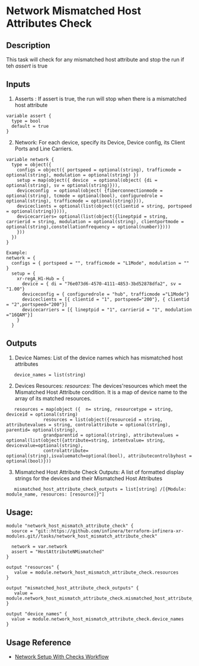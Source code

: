 # Network Mismatched Host Attributes Check
## Description
This task will check for any mismatched host attribute and stop the run if teh *assert* is true
## Inputs
1. Asserts : If assert is true, the run will stop when there is a mismatched host attribute
```
variable assert { 
  type = bool
  default = true 
}
```
2. Network: For each device, specify its Device, Device config, its Client Ports and Line Carriers.
```
variable network {
  type = object({
    configs = object({ portspeed = optional(string), trafficmode = optional(string), modulation = optional(string) })
    setup = map(object({ device  = optional(object( {di = optional(string), sv = optional(string)})),
    deviceconfig  = optional(object( {fiberconnectionmode = optional(string), tcmode = optional(bool), configuredrole = optional(string), trafficmode = optional(string)})),
    deviceclients = optional(list(object({clientid = string, portspeed = optional(string)}))),
    devicecarriers= optional(list(object({lineptpid = string, carrierid = string, modulation = optional(string), clientportmode = optional(string),constellationfrequency = optional(number)})))
    }))
  })
}

Example:
network = {
  configs = { portspeed = "", trafficmode = "L1Mode", modulation = "" }
  setup = {
    xr-regA_H1-Hub = {
      device = { di = "76e073d6-4570-4111-4853-3bd52878dfa2", sv = "1.00"}
      deviceconfig = { configuredrole = "hub", trafficmode ="L1Mode"}
      deviceclients = [{ clientid = "1", portspeed="200"}, { clientid = "2",portspeed="200"}]
      devicecarriers = [{ lineptpid = "1", carrierid = "1", modulation ="16QAM"}] 
    }
  }
```
## Outputs
1. Device Names: List of the device names which has mismatched host attributes
```
   device_names = list(string)
```
2. Devices Resources: *resources*: The devices'resources which meet the Mismatched Host Attribute condition. It is a map of device name to the array of its matched resources.
```
   resources = map(object ({  n= string, resourcetype = string, deviceid = optional(string)
              resources = list(object({resourceid = string, attributevalues = string, controlattribute = optional(string), parentid= optional(string), 
              grandparentid = optional(string), attributevalues = optional(list(object({attribute=string, intentvalue= string, devicevalue=optional(string),
              controlattribute= optional(string),isvaluematch=optional(bool), attributecontrolbyhost = optional(bool)}))
```
3. Mismatched Host Attribute Check Outputs: A list of formatted display strings for the devices and their Mismatched Host Attributes
```
   mismatched_host_attribute_check_outputs = list[string] /[{Module: module_name, resources: [resource]}"]
```
## Usage: 
```
module "network_host_mismatch_attribute_check" {
  source = "git::https://github.com/infinera/terraform-infinera-xr-modules.git//tasks/network_host_mismatch_attribute_check"
  
  network = var.network
  assert = "HostAttributeNMismatched"
}

output "resources" {
   value = module.network_host_mismatch_attribute_check.resources
}

output "mismatched_host_attribute_check_outputs" {
   value = module.network_host_mismatch_attribute_check.mismatched_host_attribute_check_outputs
}

output "device_names" {
  value = module.network_host_mismatch_attribute_check.device_names
}
```
## Usage Reference
* [Network Setup With Checks Workflow](https://github.com/infinera/terraform-infinera-xr-modules/tree/main/workflows/setup_network_with_checks)

